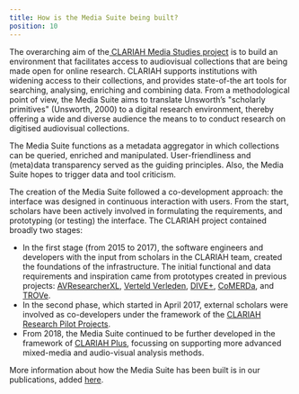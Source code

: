 ```yaml
---
title: How is the Media Suite being built?
position: 10
---
```


The overarching  aim of the[ CLARIAH Media Studies project](https://clariah.nl/en/work-packages/focus-areas/media-studies#workplan) is to build an environment that facilitates  access to audiovisual collections that are being made open for online research. CLARIAH supports  institutions with widening access to their collections, and provides state-of-the art tools for searching, analysing, enriching and combining data. From a methodological point of view, the Media Suite aims to translate  Unsworth’s "scholarly primitives" (Unsworth, 2000) to a digital research environment, thereby offering a wide and diverse audience the means to to conduct research on digitised audiovisual collections.

The Media Suite functions as a  metadata aggregator in which  collections can be queried, enriched and
manipulated. User-friendliness and (meta)data transparency served as the guiding principles. Also, the Media Suite  hopes to trigger data and tool criticism.

The creation of the Media Suite followed a co-development approach: the interface was designed in continuous interaction with users. From the start, scholars have been actively involved in formulating the requirements, and prototyping (or testing) the interface. The CLARIAH project contained broadly two stages:

- In the first stage (from 2015 to 2017), the software engineers and developers with the input from scholars in the CLARIAH team, created the foundations of the infrastructure. The initial functional and data requirements and inspiration came from prototypes created in previous projects: [AVResearcherXL](/documentation/glossary/avresearcher), [Verteld Verleden](/documentation/glossary/verteld-verleden), [DIVE+](/documentation/glossary/dive), [CoMERDa](/documentation/glossary/comerda), and [TROVe](/documentation/glossary/trove).
- In the second phase, which started in April 2017, external scholars were involved as co-developers under the framework of the [CLARIAH Research Pilot Projects](/documentation/faq/what-are-research-pilots).
- From 2018, the Media Suite continued to be further developed in the framework of [CLARIAH Plus](https://www.clariah.nl/nieuw/nieuws/clariah-plus-gehonoreerd), focussing on supporting more advanced mixed-media and audio-visual analysis methods.

More information about how the Media Suite has been built is in our publications, added [here](<https://www.zotero.org/groups/2288915/clariah_media_suite_research_and_dissemination_outputs>). 
